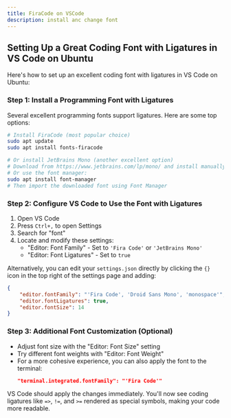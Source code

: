 ```yaml
---
title: FiraCode on VSCode
description: install anc change font
---
```


## Setting Up a Great Coding Font with Ligatures in VS Code on Ubuntu

Here's how to set up an excellent coding font with ligatures in VS Code on Ubuntu:

### Step 1: Install a Programming Font with Ligatures

Several excellent programming fonts support ligatures. Here are some top options:

```bash
# Install FiraCode (most popular choice)
sudo apt update
sudo apt install fonts-firacode

# Or install JetBrains Mono (another excellent option)
# Download from https://www.jetbrains.com/lp/mono/ and install manually
# Or use the font manager:
sudo apt install font-manager
# Then import the downloaded font using Font Manager
```

### Step 2: Configure VS Code to Use the Font with Ligatures

1. Open VS Code
2. Press `Ctrl+,` to open Settings
3. Search for "font"
4. Locate and modify these settings:
   - "Editor: Font Family" - Set to `'Fira Code'` or `'JetBrains Mono'`
   - "Editor: Font Ligatures" - Set to `true`

Alternatively, you can edit your `settings.json` directly by clicking the `{}` icon in the top right of the settings page and adding:

```json
{
    "editor.fontFamily": "'Fira Code', 'Droid Sans Mono', 'monospace'",
    "editor.fontLigatures": true,
    "editor.fontSize": 14
}
```

### Step 3: Additional Font Customization (Optional)

- Adjust font size with the "Editor: Font Size" setting
- Try different font weights with "Editor: Font Weight"
- For a more cohesive experience, you can also apply the font to the terminal:
  ```json
  "terminal.integrated.fontFamily": "'Fira Code'"
  ```

VS Code should apply the changes immediately. You'll now see coding ligatures like `=>`, `!=`, and `>=` rendered as special symbols, making your code more readable.
